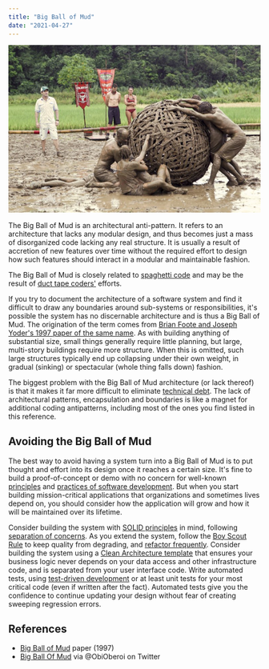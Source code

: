 ```yaml
---
title: "Big Ball of Mud"
date: "2021-04-27"
---
```


![Big Ball of Mud](images/big-ball-of-mud-survivor.jpg)

The Big Ball of Mud is an architectural anti-pattern. It refers to an architecture that lacks any modular design, and thus becomes just a mass of disorganized code lacking any real structure. It is usually a result of accretion of new features over time without the required effort to design how such features should interact in a modular and maintainable fashion.

The Big Ball of Mud is closely related to [spaghetti code](/antipatterns/spaghetti-code) and may be the result of [duct tape coders'](/antipatterns/duct-tape-coder) efforts.

If you try to document the architecture of a software system and find it difficult to draw any boundaries around sub-systems or responsibilities, it's possible the system has no discernable architecture and is thus a Big Ball of Mud. The origination of the term comes from [Brian Foote and Joseph Yoder's 1997 paper of the same name](http://www.laputan.org/mud/). As with building anything of substantial size, small things generally require little planning, but large, multi-story buildings require more structure. When this is omitted, such large structures typically end up collapsing under their own weight, in gradual (sinking) or spectacular (whole thing falls down) fashion.

The biggest problem with the Big Ball of Mud architecture (or lack thereof) is that it makes it far more difficult to eliminate [technical debt](/terms/technical-debt). The lack of architectural patterns, encapsulation and boundaries is like a magnet for additional coding antipatterns, including most of the ones you find listed in this reference.

## Avoiding the Big Ball of Mud

The best way to avoid having a system turn into a Big Ball of Mud is to put thought and effort into its design once it reaches a certain size. It's fine to build a proof-of-concept or demo with no concern for well-known [principles](/principles/principles-overview) and [practices of software development](/practices/practices-overview). But when you start building mission-critical applications that organizations and sometimes lives depend on, you should consider how the application will grow and how it will be maintained over its lifetime.

Consider building the system with [SOLID principles](/principles/solid) in mind, following [separation of concerns](/principles/separation-of-concerns). As you extend the system, follow the [Boy Scout Rule](/principles/boy-scout-rule) to keep quality from degrading, and [refactor frequently](/practices/refactoring). Consider building the system using a [Clean Architecture template](https://github.com/ardalis/CleanArchitecture) that ensures your business logic never depends on your data access and other infrastructure code, and is separated from your user interface code. Write automated tests, using [test-driven development](/practices/test-driven-development) or at least unit tests for your most critical code (even if written after the fact). Automated tests give you the confidence to continue updating your design without fear of creating sweeping regression errors.

## References

- [Big Ball of Mud](http://www.laputan.org/mud/) paper (1997)
- [Big Ball Of Mud](https://twitter.com/ObiOberoi/status/696398165289766912) via @ObiOberoi on Twitter
